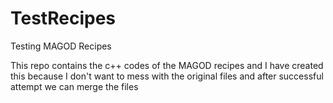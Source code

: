 # TestRecipes
Testing MAGOD Recipes

This repo contains the c++ codes of the MAGOD recipes and I have created this because I don't want to mess with the original files and after successful attempt we can merge the files
